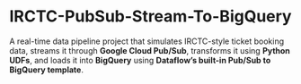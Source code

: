 # IRCTC-PubSub-Stream-To-BigQuery

A real-time data pipeline project that simulates IRCTC-style ticket booking data, streams it through **Google Cloud Pub/Sub**, transforms it using **Python UDFs**, and loads it into **BigQuery** using **Dataflow’s built-in Pub/Sub to BigQuery template**.
